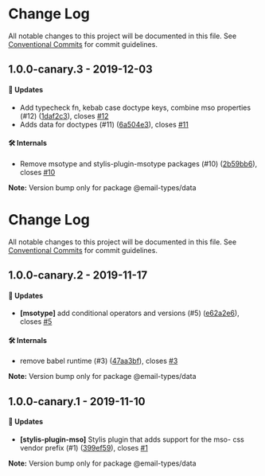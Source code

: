 # Change Log

All notable changes to this project will be documented in this file. See
[Conventional Commits](https://conventionalcommits.org) for commit guidelines.

## 1.0.0-canary.3 - 2019-12-03

#### 🚀 Updates

- Add typecheck fn, kebab case doctype keys, combine mso properties (#12)
  ([1daf2c3](https://github.com/email-types/email-types/commit/1daf2c3)), closes
  [#12](https://github.com/email-types/email-types/issues/12)
- Adds data for doctypes (#11)
  ([6a504e3](https://github.com/email-types/email-types/commit/6a504e3)), closes
  [#11](https://github.com/email-types/email-types/issues/11)

#### 🛠 Internals

- Remove msotype and stylis-plugin-msotype packages (#10)
  ([2b59bb6](https://github.com/email-types/email-types/commit/2b59bb6)), closes
  [#10](https://github.com/email-types/email-types/issues/10)

**Note:** Version bump only for package @email-types/data

# Change Log

All notable changes to this project will be documented in this file. See
[Conventional Commits](https://conventionalcommits.org) for commit guidelines.

## 1.0.0-canary.2 - 2019-11-17

#### 🚀 Updates

- **[msotype]** add conditional operators and versions (#5)
  ([e62a2e6](https://github.com/email-types/email-types/commit/e62a2e6)), closes
  [#5](https://github.com/email-types/email-types/issues/5)

#### 🛠 Internals

- remove babel runtime (#3)
  ([47aa3bf](https://github.com/email-types/email-types/commit/47aa3bf)), closes
  [#3](https://github.com/email-types/email-types/issues/3)

**Note:** Version bump only for package @email-types/data

## 1.0.0-canary.1 - 2019-11-10

#### 🚀 Updates

- **[stylis-plugin-mso]** Stylis plugin that adds support for the mso- css
  vendor prefix (#1)
  ([399ef59](https://github.com/email-types/email-types/tree/master/packages/data/commit/399ef59)),
  closes
  [#1](https://github.com/email-types/email-types/tree/master/packages/data/issues/1)

**Note:** Version bump only for package @email-types/data
